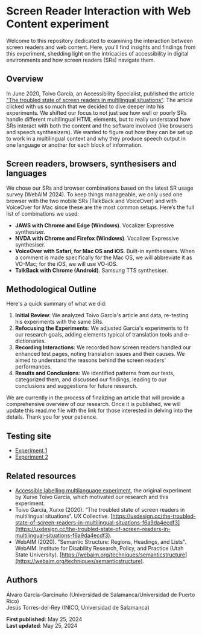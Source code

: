 # Screen Reader Interaction with Web Content experiment

Welcome to this repository dedicated to examining the interaction between screen readers and web content. Here, you'll find insights and findings from this experiment, shedding light on the intricacies of accessibility in digital environments and how screen readers (SRs) navigate them.

## Overview

In June 2020, Toivo García, an Accessibility Specialist, published the article ["The troubled state of screen readers in multilingual situations"](https://medium.com/@xurxe/the-troubled-state-of-screen-readers-in-multilingual-situations-f6a9da4ecdf3). The article clicked with us so much that we decided to dive deeper into his experiments. We shifted our focus to not just see how well or poorly SRs handle different multilingual HTML elements, but to really understand how SRs interact with both the content and the software involved (like browsers and speech synthesizers). We wanted to figure out how they can be set up to work in a multilingual context and why they produce speech output in one language or another for each block of information.

## Screen readers, browsers, synthesisers and languages

We chose our SRs and browser combinations based on the latest SR usage survey (WebAIM 2024). To keep things manageable, we only used one browser with the two mobile SRs (TalkBack and VoiceOver) and with VoiceOver for Mac since these are the most common setups. Here’s the full list of combinations we used:

- **JAWS with Chrome and Edge (Windows)**. Vocalizer Expressive synthesiser.
- **NVDA with Chrome and Firefox (Windows)**. Vocalizer Expressive synthesiser.
- **VoiceOver with Safari, for Mac OS and iOS**. Built-in synthesisers. When a comment is made specifically for the Mac OS, we will abbreviate it as VO-Mac; for the iOS, we will use VO-iOS.
- **TalkBack with Chrome (Android)**. Samsung TTS synthesiser.

## Methodological Outline

Here's a quick summary of what we did:
1. **Initial Review**: We analyzed Toivo García's article and data, re-testing his experiments with the same SRs. 
2. **Refocusing the Experiments**: We adjusted García's experiments to fit our research goals, adding elements typical of translation tools and e-dictionaries.
3. **Recording Interactions**: We recorded how screen readers handled our enhanced test pages, noting translation issues and their causes. We aimed to understand the reasons behind the screen readers' performances.
4. **Results and Conclusions**: We identified patterns from our tests, categorized them, and discussed our findings, leading to our conclusions and suggestions for future research.

We are currently in the process of finalizing an article that will provide a comprehensive overview of our research. Once it is published, we will update this read.me file with the link for those interested in delving into the details. Thank you for your patience.

## Testing site

- [Experiment 1](https://garciagarcinuno.github.io/usal-ms1/page1)
- [Experiment 2](https://garciagarcinuno.github.io/usal-ms1/page2)


## Related resources

- [Accessible labelling multilanguage experiment](https://github.com/xurxe/accessible-labelling-multilanguage-experiment), the original experiment by Xurxe Toivo García, which motivated our research and this experiment.
- Toivo García, Xurxe (2020). “The troubled state of screen readers in multilingual situations”. UX Collective. [https://uxdesign.cc/the-troubled-state-of-screen-readers-in-multilingual-situations-f6a9da4ecdf3](https://uxdesign.cc/the-troubled-state-of-screen-readers-in-multilingual-situations-f6a9da4ecdf3).
- WebAIM (2020). "Semantic Structure: Regions, Headings, and Lists". WebAIM. Institute for Disability Research, Policy, and Practice (Utah State University). [https://webaim.org/techniques/semanticstructure](https://webaim.org/techniques/semanticstructure).

## Authors

Álvaro García-Garcinuño (Universidad de Salamanca/Universidad de Puerto Rico)  
Jesús Torres-del-Rey (INICO, Universidad de Salamanca)  

**First published**: May 25, 2024  
**Last updated**: May 25, 2024